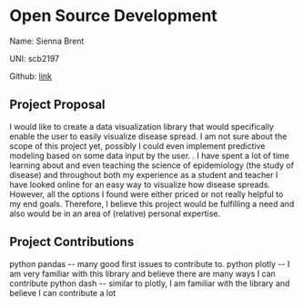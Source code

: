 # Open Source Development

Name: Sienna Brent

UNI: scb2197

Github: [link](https://github.com/scb-school)


## Project Proposal
I would like to create a data visualization library that would specifically enable the user to easily visualize disease spread. I am not sure about the scope of this project yet, possibly I could even implement predictive modeling based on some data input by the user. . 
I have spent a lot of time learning about and even teaching the science of epidemiology (the study of disease) and throughout both my experience as a student and teacher I have looked online for an easy way to visualize how disease spreads. However, all the options I found were either priced or not really helpful to my end goals. Therefore, I believe this project would be fulfilling a need and also would be in an area of (relative) personal expertise.

## Project Contributions
python pandas -- many good first issues to contribute to.
python plotly -- I am very familiar with this library and believe there are many ways I can contribute
python dash -- similar to plotly, I am familiar with the library and believe I can contribute a lot
